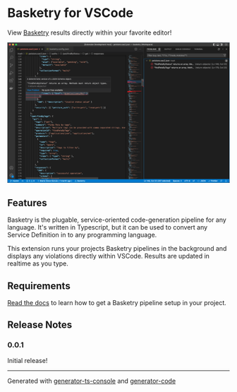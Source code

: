 # Basketry for VSCode

View [Basketry](https://github.com/basketry/basketry) results directly within your favorite editor!

![Basketry hero image](./images/hero.png)

## Features

Basketry is the plugable, service-oriented code-generation pipeline for any language. It's written in Typescript, but it can be used to convert any Service Definition in to any programming language.

This extension runs your projects Basketry pipelines in the background and displays any violations directly within VSCode. Results are updated in realtime as you type.

## Requirements

[Read the docs](https://github.com/basketry/basketry/blob/main/README.md) to learn how to get a Basketry pipeline setup in your project.

## Release Notes

### 0.0.1

Initial release!

---

Generated with [generator-ts-console](https://www.npmjs.com/package/generator-ts-console) and [generator-code](https://www.npmjs.com/package/generator-code)
